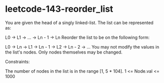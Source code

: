 # leetcode-143-reorder_list
You are given the head of a singly linked-list. The list can be represented as:

L0 → L1 → … → Ln - 1 → Ln
Reorder the list to be on the following form:

L0 → Ln → L1 → Ln - 1 → L2 → Ln - 2 → …
You may not modify the values in the list's nodes. Only nodes themselves may be changed.


Constraints:

The number of nodes in the list is in the range [1, 5 * 104].
1 <= Node.val <= 1000
